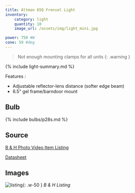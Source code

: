 ```yaml
---
title: Altman 65Q Frensel Light
inventory:
    category: light
    quantity: 10
    image_url: /assets/img/light_mini.jpg

power: 750 #W
cone: 59 #deg
---
```


> Not enough mounting clamps for all units
{: .warning }

{% include light-summary.md %}

Features
:   
- Adjustable reflector-lens distance (softer edge beam)
- 6.5" gel frame/barndoor mount

## Bulb

{% include bulbs/p28s.md %}

## Source

[B & H Photo Video Item Listing](https://www.bhphotovideo.com/c/product/1419760-REG/altman_65q_hpl_220_65q_hpl_6_153mm_750.html/overview)

[Datasheet](https://www.altmanlighting.com/wp-content/uploads/2016/04/65Q.pdf)

## Images

![listing](https://www.bhphotovideo.com/images/fb/altman_65q_hpl_220_65q_hpl_6_153mm_750_1419760.jpg){: .w-50 }
_B & H Listing_
